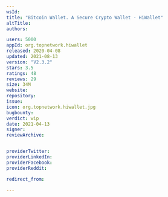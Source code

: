 ```yaml
---
wsId: 
title: "Bitcoin Wallet. A Secure Crypto Wallet - HiWallet"
altTitle: 
authors:

users: 5000
appId: org.topnetwork.hiwallet
released: 2020-04-08
updated: 2021-08-13
version: "V2.3.2"
stars: 3.5
ratings: 48
reviews: 29
size: 34M
website: 
repository: 
issue: 
icon: org.topnetwork.hiwallet.jpg
bugbounty: 
verdict: wip
date: 2021-04-13
signer: 
reviewArchive:


providerTwitter: 
providerLinkedIn: 
providerFacebook: 
providerReddit: 

redirect_from:

---
```



